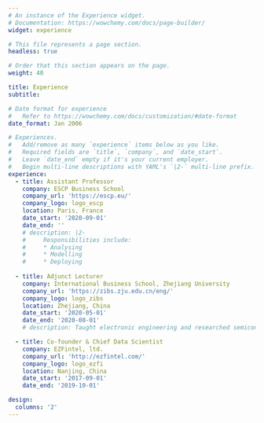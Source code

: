 ```yaml
---
# An instance of the Experience widget.
# Documentation: https://wowchemy.com/docs/page-builder/
widget: experience

# This file represents a page section.
headless: true

# Order that this section appears on the page.
weight: 40

title: Experience
subtitle:

# Date format for experience
#   Refer to https://wowchemy.com/docs/customization/#date-format
date_format: Jan 2006

# Experiences.
#   Add/remove as many `experience` items below as you like.
#   Required fields are `title`, `company`, and `date_start`.
#   Leave `date_end` empty if it's your current employer.
#   Begin multi-line descriptions with YAML's `|2-` multi-line prefix.
experience:
  - title: Assistant Professor
    company: ESCP Business School
    company_url: 'https://escp.eu/'
    company_logo: logo_escp
    location: Paris, France
    date_start: '2020-09-01'
    date_end: ''
    # description: |2-
    #     Responsibilities include:
    #     * Analysing
    #     * Modelling
    #     * Deploying
        
  - title: Adjunct Lecturer
    company: International Business School, Zhejiang University
    company_url: 'https://zibs.zju.edu.cn/eng/'
    company_logo: logo_zibs
    location: Zhejiang, China
    date_start: '2020-05-01'
    date_end: '2020-08-01'
    # description: Taught electronic engineering and researched semiconductor physics.

  - title: Co-founder & Chief Data Scientist
    company: EZFintel, ltd.
    company_url: 'http://ezfintel.com/'
    company_logo: logo_ezfi
    location: Nanjing, China
    date_start: '2017-09-01'
    date_end: '2019-10-01'

design:
  columns: '2'
---
```


